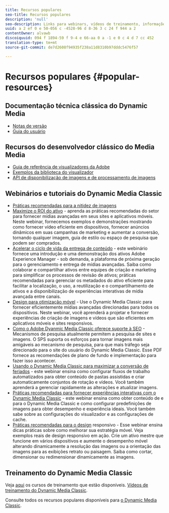 ```yaml
---
title: Recursos populares
seo-title: Recursos populares
description: 'null'
seo-description: Links para webinars, vídeos de treinamento, informações de práticas recomendadas e recursos do desenvolvedor.
uuid: a 2 ef 0 e 50-056 c -4528-96 d 8-36 3 c 24 f 944 a 2
contentOwner: alvawb
discoiquuid: 094 f 1894-59 f 9-4 e 66-aa 0 a -1 e 0 c 4 d 7 cc 452
translation-type: tm+mt
source-git-commit: de7d2608f94935f238a11d8310b97dddc5476f57

---
```



# Recursos populares {#popular-resources}

## Documentação técnica clássica do Dynamic Media

* [Notas de versão](https://marketing.adobe.com/resources/help/en_US/s7/release_notes/index.html)
* [Guia do usuário](introduction.md)

## Recursos do desenvolvedor clássico do Media Media

* [Guia de referência de visualizadores da Adobe](https://marketing.adobe.com/resources/help/en_US/s7/viewers_ref/index.html)
* [Exemplos da biblioteca do visualizador](https://landing.adobe.com/en/na/dynamic-media/ctir-2755/live-demos.html)
* [API de disponibilização de imagens e de processamento de imagens](https://marketing.adobe.com/resources/help/en_US/s7/is_ir_api/index.html)

## Webinários e tutoriais do Dynamic Media Classic

* [Práticas recomendadas para a nitidez de imagens](https://marketing.adobe.com/resources/help/en_US/s7/sharpening/s7_sharpening_images.pdf)
* [Maximize o ROI do ativo](https://adobecustomersuccess.adobeconnect.com/p5ar3hfrrec/?launcher=false&fcsContent=true&pbMode=normal&proto=true) - aprenda as práticas recomendadas do setor para fornecer mídias avançadas em seus sites e aplicativos móveis. Neste webinar, fornecemos exemplos e demonstrações mostrando como fornecer vídeo eficiente em dispositivos, fornecer anúncios dinâmicos em suas campanhas de marketing e aumentar a conversão, tornando qualquer imagem, guia de estilo ou espaço de pesquisa que podem ser comprados.
* [Acelerar o ciclo de vida da entrega de conteúdo](https://adobecustomersuccess.adobeconnect.com/p88ducm9pqv/) - este webinário fornece uma introdução e uma demonstração dos ativos Adobe Experience Manager - sob demanda, a plataforma de próxima geração para o gerenciamento e entrega de mídias avançadas. Saiba como colaborar e compartilhar ativos entre equipes de criação e marketing para simplificar os processos de revisão de ativos; práticas recomendadas para gerenciar os metadados do ativo eficiente para facilitar a localização, o uso, a reutilização e o compartilhamento de ativos e a disponibilização de experiências interativas de mídia avançada entre canais.
* [Design para otimização móvel](https://adobecustomersuccess.adobeconnect.com/p6oqd3wydif/?launcher=false&fcsContent=true&pbMode=normal&proto=true) - Use o Dynamic Media Classic para fornecer eficientemente mídias avançadas direcionadas para todos os dispositivos. Neste webinar, você aprenderá a projetar e fornecer experiências de criação de imagens e vídeos que são eficientes em aplicativos móveis e sites responsivos.
* [Como o Adobe Dyanmic Media Classic oferece suporte à SEO](https://marketing.adobe.com/resources/help/en_US/s7/s7_seo.pdf) - Mecanismos de pesquisa atualmente permitem a pesquisa de sites e imagens. O SPS suporta os esforços para tornar imagens mais amigáveis ao mecanismo de pesquisa, para que mais tráfego seja direcionado para o site do usuário do Dynamic Media Classic. Esse PDF fornece as recomendações de plano de fundo e implementação para fazer isso acontecer.
* [Usando o Dynamic Media Classic para maximizar a conversão de feriados](https://adobecustomersuccess.adobeconnect.com/p32n1yr85c9/?proto=true) - este webinar ensina como configurar fluxos de trabalho automatizados para obter conteúdo de pastas assistidas e criar automaticamente conjuntos de rotação e vídeos. Você também aprenderá a gerenciar rapidamente as alterações e atualizar imagens.
* [Práticas recomendadas para fornecer experiências interativas com o Dynamic Media Classic](http://seminars.adobeconnect.com/p7wb8ej3u6d/) - este webinar ensina como obter conteúdo de e para o Dynamic Media Classic e como configurar predefinições de imagens para obter desempenho e experiência ideais. Você também sabe sobre as configurações do visualizador e as configurações de cache.
* [Práticas recomendadas para o design](http://offers.adobe.com/en/na/marketing/landings/_40458_responsive_design_live_on_demand_webinar.html) responsivo - Esse webinar ensina dicas práticas sobre como melhorar sua estratégia móvel. Veja exemplos reais de design responsivo em ação. Crie um ativo mestre que funcione em vários dispositivos e aumente o desempenho móvel alterando dinamicamente a resolução das imagens ou a orientação das imagens para as exibições retrato ou paisagem. Saiba como cortar, dimensionar ou redimensionar dinamicamente as imagens.

## Treinamento do Dynamic Media Classic

Veja [aqui](http://training.adobe.com/training/courses.html#product=adobe-scene7) os cursos de treinamento que estão disponíveis.
[Vídeos de treinamento do Dynamic Media Classic](https://marketing.adobe.com/resources/help/en_US/s7/training-videos/).

Consulte todos os recursos populares disponíveis para [o Dynamic Media Classic](home.md).